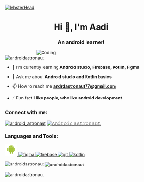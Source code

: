 [![MasterHead](https://1.bp.blogspot.com/-7A4WynwLsMw/XbBpCXG8fHI/AAAAAAAAMt4/uOa1bpLskYgrwGbllhSu2SDj_Mig8SXJQCLcBGAsYHQ/s1600/2000_600px.gif)](https://rishavchanda.io)
<h1 align="center">Hi 👋, I'm Aadi</h1>
<h3 align="center">An android learner!</h3>
<img align="right" alt="Coding" width="400" src="https://i.pinimg.com/564x/8d/64/40/8d6440327a2996b8661f7c7b08c9b88f.jpg">


<p align="left"> <img src="https://komarev.com/ghpvc/?username=androidastronaut&label=Profile%20views&color=0e75b6&style=flat" alt="androidastronaut" /> </p>

- 🌱 I’m currently learning **Android studio, Firebase, Kotlin, Figma**

- 💬 Ask me about **Android studio and Kotlin basics**

- 📫 How to reach me **andrdastronaut77@gmail.com**

- ⚡ Fun fact **I like people, who like android development**

<h3 align="left">Connect with me:</h3>
<p align="left">
<a href="https://instagram.com/android_astronaut" target="blank"><img align="center" src="https://raw.githubusercontent.com/rahuldkjain/github-profile-readme-generator/master/src/images/icons/Social/instagram.svg" alt="android_astronaut" height="30" width="40" /></a>
<a href="https://www.youtube.com/c/𝙰𝚗𝚍𝚛𝚘𝚒𝚍 𝚊𝚜𝚝𝚛𝚘𝚗𝚊𝚞𝚝" target="blank"><img align="center" src="https://raw.githubusercontent.com/rahuldkjain/github-profile-readme-generator/master/src/images/icons/Social/youtube.svg" alt="𝙰𝚗𝚍𝚛𝚘𝚒𝚍 𝚊𝚜𝚝𝚛𝚘𝚗𝚊𝚞𝚝" height="30" width="40" /></a>
</p>

<h3 align="left">Languages and Tools:</h3>
<p align="left"> <a href="https://developer.android.com" target="_blank" rel="noreferrer"> <img src="https://raw.githubusercontent.com/devicons/devicon/master/icons/android/android-original-wordmark.svg" alt="android" width="40" height="40"/> </a> <a href="https://www.figma.com/" target="_blank" rel="noreferrer"> <img src="https://www.vectorlogo.zone/logos/figma/figma-icon.svg" alt="figma" width="40" height="40"/> </a> <a href="https://firebase.google.com/" target="_blank" rel="noreferrer"> <img src="https://www.vectorlogo.zone/logos/firebase/firebase-icon.svg" alt="firebase" width="40" height="40"/> </a> <a href="https://git-scm.com/" target="_blank" rel="noreferrer"> <img src="https://www.vectorlogo.zone/logos/git-scm/git-scm-icon.svg" alt="git" width="40" height="40"/> </a> <a href="https://kotlinlang.org" target="_blank" rel="noreferrer"> <img src="https://www.vectorlogo.zone/logos/kotlinlang/kotlinlang-icon.svg" alt="kotlin" width="40" height="40"/> </a> </p>

<p><img align="left" src="https://github-readme-stats.vercel.app/api/top-langs?username=androidastronaut&show_icons=true&locale=en&layout=compact" alt="androidastronaut" /></p>

<p>&nbsp;<img align="center" src="https://github-readme-stats.vercel.app/api?username=androidastronaut&show_icons=true&locale=en" alt="androidastronaut" /></p>

<p><img align="center" src="https://github-readme-streak-stats.herokuapp.com/?user=androidastronaut&" alt="androidastronaut" /></p>
